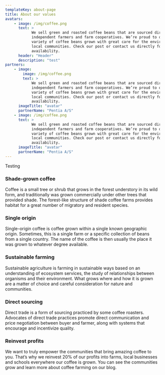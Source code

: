 ```yaml
---
templateKey: about-page
title: About our values
avatars: 
    - image: /img/coffee.png
      text: >
            We sell green and roasted coffee beans that are sourced directly from
            independent farmers and farm cooperatives. We’re proud to offer a
            variety of coffee beans grown with great care for the environment and
            local communities. Check our post or contact us directly for current
            availability.
      header: "Header"
      description: "test"
partners:
    - image:
        image: /img/coffee.png
        text: >
            We sell green and roasted coffee beans that are sourced directly from
            independent farmers and farm cooperatives. We’re proud to offer a
            variety of coffee beans grown with great care for the environment and
            local communities. Check our post or contact us directly for current
            availability.
      imageTitle: "avatar"
      partnerName: "Pentia A/S"      
    - image: /img/coffee.png
      text: >
            We sell green and roasted coffee beans that are sourced directly from
            independent farmers and farm cooperatives. We’re proud to offer a
            variety of coffee beans grown with great care for the environment and
            local communities. Check our post or contact us directly for current
            availability.
      imageTitle: "avatar"
      partnerName: "Pentia A/S"      
---
```

Testing

### Shade-grown coffee

Coffee is a small tree or shrub that grows in the forest understory in its wild form, and traditionally was grown commercially under other trees that provided shade. The forest-like structure of shade coffee farms provides habitat for a great number of migratory and resident species.

### Single origin

Single-origin coffee is coffee grown within a single known geographic origin. Sometimes, this is a single farm or a specific collection of beans from a single country. The name of the coffee is then usually the place it was grown to whatever degree available.

### Sustainable farming

Sustainable agriculture is farming in sustainable ways based on an understanding of ecosystem services, the study of relationships between organisms and their environment. What grows where and how it is grown are a matter of choice and careful consideration for nature and communities.

### Direct sourcing

Direct trade is a form of sourcing practiced by some coffee roasters. Advocates of direct trade practices promote direct communication and price negotiation between buyer and farmer, along with systems that encourage and incentivize quality.

### Reinvest profits

We want to truly empower the communities that bring amazing coffee to you. That’s why we reinvest 20% of our profits into farms, local businesses and schools everywhere our coffee is grown. You can see the communities grow and learn more about coffee farming on our blog.
